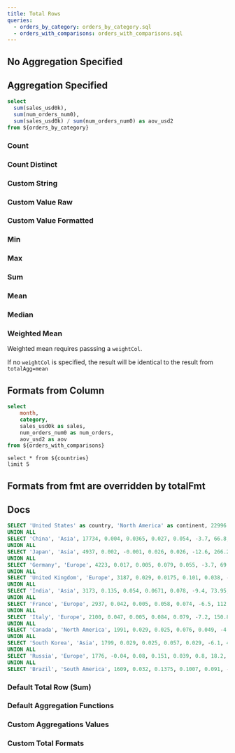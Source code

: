 ```yaml
---
title: Total Rows
queries:
  - orders_by_category: orders_by_category.sql
  - orders_with_comparisons: orders_with_comparisons.sql
---
```



## No Aggregation Specified

<DataTable data={orders_by_category} totalRow=true rowNumbers=true rows=5 search/>


<DataTable data={orders_with_comparisons} totalRow=true rowNumbers=true rows=5 search/>

## Aggregation Specified

```sql orders_all
select 
  sum(sales_usd0k), 
  sum(num_orders_num0),
  sum(sales_usd0k) / sum(num_orders_num0) as aov_usd2
from ${orders_by_category}
```


<DataTable data={orders_by_category} totalRow=true rowNumbers=true rows=5>
  <Column id=month totalAgg="All Months"/>
  <Column id=category totalAgg=countDistinct totalFmt='# "Unique Categories"'/>
  <Column id=sales_usd0k contentType=colorscale totalAgg=sum totalFmt='$000.0,,"M"'/>
  <Column id=num_orders_num0 contentType=colorscale scaleColor=red totalAgg=sum totalFmt='num0k'/>
  <Column id=aov_usd2 contentType=colorscale scaleColor=blue totalAgg="{orders_all[0].aov_usd2}" totalFmt="usd2"/>
</DataTable>

### Count

<DataTable data={orders_with_comparisons} totalRow=true>
  <Column id=month totalAgg=count/>
  <Column id=category totalAgg=count/>
  <Column id=sales_usd0k totalAgg=count/>
  <Column id=num_orders_num0 scaleColor=red totalAgg=count/>
  <Column id=aov_usd2 scaleColor=blue totalAgg=count/>
  <Column id=prev_sales_usd0k totalAgg=count/>
  <Column id=prev_num_orders_num0 scaleColor=red totalAgg=count/>  
  <Column id=prev_aov_usd2 scaleColor=blue totalAgg=count/>
  <Column id=sales_change_pct0 scaleColor=green totalAgg=count/>
  <Column id=num_orders_change_pct0 scaleColor=green totalAgg=count/>
  <Column id=aov_change_pct0 scaleColor=green totalAgg=count/>
</DataTable>

### Count Distinct

<DataTable data={orders_with_comparisons} totalRow=true>
  <Column id=month totalAgg=countDistinct/>
  <Column id=category totalAgg=countDistinct/>
  <Column id=sales_usd0k totalAgg=countDistinct/>
  <Column id=num_orders_num0 totalAgg=countDistinct/>
  <Column id=aov_usd2 totalAgg=countDistinct/>
  <Column id=prev_sales_usd0k totalAgg=countDistinct/>
  <Column id=prev_num_orders_num0 totalAgg=countDistinct/>
  <Column id=prev_aov_usd2 totalAgg=countDistinct/>
  <Column id=sales_change_pct0 totalAgg=countDistinct/>
  <Column id=num_orders_change_pct0 totalAgg=countDistinct/>
  <Column id=aov_change_pct0 totalAgg=countDistinct/>
</DataTable>

### Custom String

<DataTable data={orders_with_comparisons} totalRow=true>
  <Column id=month totalAgg="All Months"/>
  <Column id=category totalAgg="All Categories"/>
  <Column id=sales_usd0k totalAgg="All Sales"/>
  <Column id=num_orders_num0 totalAgg="All Orders"/>
  <Column id=aov_usd2 totalAgg="All AOV"/>
  <Column id=prev_sales_usd0k totalAgg="All Previous Sales"/>
  <Column id=prev_num_orders_num0 totalAgg="All Previous Orders"/>
  <Column id=prev_aov_usd2 totalAgg="All Previous AOV"/>
  <Column id=sales_change_pct0 totalAgg="All Sales Change"/>
  <Column id=num_orders_change_pct0 totalAgg="All Orders Change"/>
  <Column id=aov_change_pct0 totalAgg="All AOV Change"/>
</DataTable>

### Custom Value Raw

<DataTable data={orders_with_comparisons} totalRow=true>
  <Column id=month totalAgg="{orders_with_comparisons[0].month}"/>
  <Column id=category totalAgg="{orders_with_comparisons[0].category}"/>
  <Column id=sales_usd0k totalAgg="{orders_with_comparisons[0].sales_usd0k}"/>
  <Column id=num_orders_num0 totalAgg="{orders_with_comparisons[0].num_orders_num0}"/>
  <Column id=aov_usd2 totalAgg="{orders_with_comparisons[0].aov_usd2}"/>
  <Column id=prev_sales_usd0k totalAgg="{orders_with_comparisons[0].prev_sales_usd0k}"/>
  <Column id=prev_num_orders_num0 totalAgg="{orders_with_comparisons[0].prev_num_orders_num0}"/>
  <Column id=prev_aov_usd2 totalAgg="{orders_with_comparisons[0].prev_aov_usd2}"/>
  <Column id=sales_change_pct0 totalAgg="{orders_with_comparisons[0].sales_change_pct0}"/>
  <Column id=num_orders_change_pct0 totalAgg="{orders_with_comparisons[0].num_orders_change_pct0}"/>
  <Column id=aov_change_pct0 totalAgg="{orders_with_comparisons[0].aov_change_pct0}"/>
</DataTable>

### Custom Value Formatted

<DataTable data={orders_with_comparisons} totalRow=true>
  <Column id=month totalAgg={orders_with_comparisons[0].month} totalFmt="yyyy-mm-dd"/>
  <Column id=category totalAgg={orders_with_comparisons[0].category} />
  <Column id=sales_usd0k totalAgg={orders_with_comparisons[0].sales_usd0k} totalFmt='usd0k'/>
  <Column id=num_orders_num0 totalAgg={orders_with_comparisons[0].num_orders_num0}/>
  <Column id=aov_usd2 totalAgg={orders_with_comparisons[0].aov_usd2} totalFmt='usd2'/>
  <Column id=prev_sales_usd0k totalAgg={orders_with_comparisons[0].prev_sales_usd0k} totalFmt='usd0k'/>
  <Column id=prev_num_orders_num0 totalAgg={orders_with_comparisons[0].prev_num_orders_num0}/>
  <Column id=prev_aov_usd2 totalAgg={orders_with_comparisons[0].prev_aov_usd2} totalFmt='usd2'/>
  <Column id=sales_change_pct0 totalAgg={orders_with_comparisons[0].sales_change_pct0} totalFmt='pct0'/>
  <Column id=num_orders_change_pct0 totalAgg={orders_with_comparisons[0].num_orders_change_pct0} totalFmt='pct0'/>
  <Column id=aov_change_pct0 totalAgg={orders_with_comparisons[0].aov_change_pct0} totalFmt='pct0'/>
</DataTable>

### Min

<DataTable data={orders_with_comparisons} totalRow=true>
  <Column id=month totalAgg=min/>
  <Column id=category totalAgg=min/>
  <Column id=sales_usd0k totalAgg=min/>
  <Column id=num_orders_num0 totalAgg=min/>
  <Column id=aov_usd2 totalAgg=min/>
  <Column id=prev_sales_usd0k totalAgg=min/>
  <Column id=prev_num_orders_num0 totalAgg=min/>
  <Column id=prev_aov_usd2 totalAgg=min/>
  <Column id=sales_change_pct0 totalAgg=min/>
  <Column id=num_orders_change_pct0 totalAgg=min/>
  <Column id=aov_change_pct0 totalAgg=min/>
</DataTable>

### Max

<DataTable data={orders_with_comparisons} totalRow=true>
  <Column id=month totalAgg=max/>
  <Column id=category totalAgg=max/>
  <Column id=sales_usd0k totalAgg=max/>
  <Column id=num_orders_num0 totalAgg=max/>
  <Column id=aov_usd2 totalAgg=max/>
  <Column id=prev_sales_usd0k totalAgg=max/>
  <Column id=prev_num_orders_num0 totalAgg=max/>
  <Column id=prev_aov_usd2 totalAgg=max/>
  <Column id=sales_change_pct0 totalAgg=max/>
  <Column id=num_orders_change_pct0 totalAgg=max/>
  <Column id=aov_change_pct0 totalAgg=max/>
</DataTable>

### Sum

<DataTable data={orders_with_comparisons} totalRow=true>
  <Column id=month totalAgg=sum/>
  <Column id=category totalAgg=sum/>
  <Column id=sales_usd0k totalAgg=sum/>
  <Column id=num_orders_num0 totalAgg=sum/>
  <Column id=aov_usd2 totalAgg=sum/>
  <Column id=prev_sales_usd0k totalAgg=sum/>
  <Column id=prev_num_orders_num0 totalAgg=sum/>
  <Column id=prev_aov_usd2 totalAgg=sum/>
  <Column id=sales_change_pct0 totalAgg=sum/>
  <Column id=num_orders_change_pct0 totalAgg=sum/>
  <Column id=aov_change_pct0 totalAgg=sum/>
</DataTable>

### Mean

<DataTable data={orders_with_comparisons} totalRow=true>
  <Column id=month totalAgg=mean/>
  <Column id=category totalAgg=mean/>
  <Column id=sales_usd0k totalAgg=mean/>
  <Column id=num_orders_num0 totalAgg=mean/>
  <Column id=aov_usd2 totalAgg=mean/>
  <Column id=prev_sales_usd0k totalAgg=mean/>
  <Column id=prev_num_orders_num0 totalAgg=mean/>
  <Column id=prev_aov_usd2 totalAgg=mean/>
  <Column id=sales_change_pct0 totalAgg=mean/>
  <Column id=num_orders_change_pct0 totalAgg=mean/>
  <Column id=aov_change_pct0 totalAgg=mean/>
</DataTable>

### Median

<DataTable data={orders_with_comparisons} totalRow=true>
  <Column id=month totalAgg=median/>
  <Column id=category totalAgg=median/>
  <Column id=sales_usd0k totalAgg=median/>
  <Column id=num_orders_num0 totalAgg=median/>
  <Column id=aov_usd2 totalAgg=median/>
  <Column id=prev_sales_usd0k totalAgg=median/>
  <Column id=prev_num_orders_num0 totalAgg=median/>
  <Column id=prev_aov_usd2 totalAgg=median/>
  <Column id=sales_change_pct0 totalAgg=median/>
  <Column id=num_orders_change_pct0 totalAgg=median/>
  <Column id=aov_change_pct0 totalAgg=median/>
</DataTable>

### Weighted Mean
Weighted mean requires passsing a `weightCol`.

If no `weightCol` is specified, the result will be identical to the result from `totalAgg=mean`

<DataTable data={orders_with_comparisons} totalRow=true>
  <Column id=month totalAgg="Weighted Mean"/>
  <Column id=category totalAgg=""/>
  <Column id=sales_usd0k totalAgg=weightedMean weightCol=sales_usd0k/>
  <Column id=num_orders_num0 totalAgg=weightedMean weightCol=sales_usd0k/>
  <Column id=aov_usd2 totalAgg=weightedMean weightCol=sales_usd0k/>
  <Column id=prev_sales_usd0k totalAgg=weightedMean weightCol=sales_usd0k/>
  <Column id=prev_num_orders_num0 totalAgg=weightedMean weightCol=sales_usd0k/>
  <Column id=prev_aov_usd2 totalAgg=weightedMean weightCol=sales_usd0k/>
  <Column id=sales_change_pct0 totalAgg=weightedMean weightCol=sales_usd0k/>
  <Column id=num_orders_change_pct0 totalAgg=weightedMean weightCol=sales_usd0k/>
  <Column id=aov_change_pct0 totalAgg=weightedMean weightCol=sales_usd0k/>
</DataTable>


## Formats from Column

```sql no_tags
select 
    month,
    category,
    sales_usd0k as sales,
    num_orders_num0 as num_orders,
    aov_usd2 as aov
from ${orders_with_comparisons}
```

```country_example
select * from ${countries}
limit 5
```

<DataTable data={country_example} totalRow=true rows=5>
  <Column id=country/>
  <Column id=gdp_usd totalAgg=sum/>
  <Column id=gdp_growth totalAgg=weightedMean weightCol=gdp_usd fmt='pct2'/>
  <Column id=population totalAgg=mean fmt='#,##0"M"'/>
</DataTable>

<DataTable data={no_tags} totalRow=true rowNumbers=true>
  <Column id=month totalAgg=countDistinct />
  <Column id=category totalAgg=countDistinct/>
  <Column id=sales totalAgg=sum fmt='usd0'/>
  <Column id=num_orders totalAgg=sum/>
  <Column id=aov totalAgg=sum fmt='usd1'/>
</DataTable>

## Formats from fmt are overridden by totalFmt


<DataTable data={no_tags} totalRow=true>
    <Column id=month totalAgg=countDistinct />
    <Column id=category totalAgg=countDistinct/>
    <Column id=sales totalAgg=sum fmt=usd0 totalFmt='#'/>
    <Column id=num_orders totalAgg=sum fmt='#.0' totalFmt='num0k'/>
    <Column id=aov totalAgg=sum fmt='usd1' totalFmt='usd2'/>
</DataTable>

## Docs

```sql countries
SELECT 'United States' as country, 'North America' as continent, 22996 as gdp_usd, 0.017 as gdp_growth, 0.025 as interest_rate, 0.085 as inflation_rate, 0.037 as jobless_rate, -16.7 as gov_budget, 137.2 as debt_to_gdp, -3.6 as current_account, 332.4 as population
UNION ALL
SELECT 'China', 'Asia', 17734, 0.004, 0.0365, 0.027, 0.054, -3.7, 66.8, 1.8, 1412.6
UNION ALL
SELECT 'Japan', 'Asia', 4937, 0.002, -0.001, 0.026, 0.026, -12.6, 266.2, 3.2, 125.31
UNION ALL
SELECT 'Germany', 'Europe', 4223, 0.017, 0.005, 0.079, 0.055, -3.7, 69.3, 7.4, 83.16
UNION ALL
SELECT 'United Kingdom', 'Europe', 3187, 0.029, 0.0175, 0.101, 0.038, -6, 95.9, -2.6, 67.53
UNION ALL
SELECT 'India', 'Asia', 3173, 0.135, 0.054, 0.0671, 0.078, -9.4, 73.95, -1.7, 1380
UNION ALL
SELECT 'France', 'Europe', 2937, 0.042, 0.005, 0.058, 0.074, -6.5, 112.9, 0.4, 67.63
UNION ALL
SELECT 'Italy', 'Europe', 2100, 0.047, 0.005, 0.084, 0.079, -7.2, 150.8, 2.5, 59.24
UNION ALL
SELECT 'Canada', 'North America', 1991, 0.029, 0.025, 0.076, 0.049, -4.7, 117.8, 0.1, 38.44
UNION ALL
SELECT 'South Korea', 'Asia', 1799, 0.029, 0.025, 0.057, 0.029, -6.1, 42.6, 3.5, 51.74
UNION ALL
SELECT 'Russia', 'Europe', 1776, -0.04, 0.08, 0.151, 0.039, 0.8, 18.2, 6.8, 145.55
UNION ALL
SELECT 'Brazil', 'South America', 1609, 0.032, 0.1375, 0.1007, 0.091, -4.5, 80.27, -1.8, 213.32
```

### Default Total Row (Sum)

<DataTable data={countries} totalRow=true rows=5/>

### Default Aggregation Functions

<DataTable data={countries} totalRow=true rows=5>
  <Column id=country/>
  <Column id=gdp_usd totalAgg=sum/>
  <Column id=gdp_growth totalAgg=mean fmt='pct2'/>
  <Column id=population totalAgg=sum fmt='#,##0"M"'/>
</DataTable>

### Custom Aggregations Values

<DataTable data={countries} totalRow=true rows=5>
  <Column id=country totalAgg="Just the USA"/>
  <Column id=gdp_usd totalAgg={countries[0].gdp_usd} totalFmt=usd/>
</DataTable>

### Custom Total Formats

<DataTable data={countries} totalRow=true rows=5>
  <Column id=country totalAgg="All Countries"/>
  <Column id=continent totalAgg=countDistinct totalFmt='# "Unique continents"'/>
  <Column id=gdp_usd totalAgg=sum fmt='$#,##0"B"' totalFmt='$#,##0.0,"T"'/>
  <Column id=gdp_growth totalAgg=mean fmt='pct2' totalFmt='pct1'/>
  <Column id=interest_rate totalAgg=mean fmt='pct2' totalFmt='pct1'/>
  <Column id=inflation_rate totalAgg=mean fmt='pct2' totalFmt='pct1'/>
  <Column id=jobless_rate totalAgg=mean fmt='pct0'/>
  <Column id=gov_budget totalAgg=mean fmt='0.0"%"'/>
  <Column id=debt_to_gdp totalAgg=mean fmt='0"%"'/>
  <Column id=current_account totalAgg=mean fmt='0.0"%"'/>
  <Column id=population totalAgg=sum fmt='#,##0"M"'/>
</DataTable>